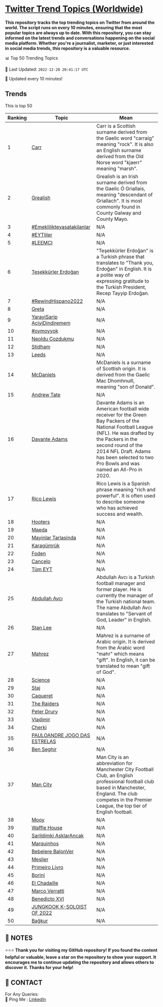 [Twitter Trend Topics (Worldwide)](https://github.com/ErcinDedeoglu/Twitter-Trend-Topics)
==========

**This repository tracks the top trending topics on Twitter from around the world. 
The script runs on every 10 minutes, ensuring that the most popular topics are always up to date. 
With this repository, you can stay informed on the latest trends and conversations happening on the social media platform. 
Whether you're a journalist, marketer, or just interested in social media trends, this repository is a valuable resource.**


📊 Top 50 Trending Topics

📆 Last Updated: `2022-12-28 20:41:17 UTC`

🔧 Updated every 10 minutes!


## Trends

This is top 50

| Ranking | Topic | Mean |
| ------- | ------------ | ------------ |
| 1 | [Carr](http://twitter.com/search?q=Carr) | Carr is a Scottish surname derived from the Gaelic word "carraig" meaning "rock". It is also an English surname derived from the Old Norse word "kjaerr" meaning "marsh". |
| 2 | [Grealish](http://twitter.com/search?q=Grealish) | Grealish is an Irish surname derived from the Gaelic Ó Griallais, meaning "descendant of Griallach". It is most commonly found in County Galway and County Mayo. |
| 3 | [#Emeklilikteyasatakilanlar](http://twitter.com/search?q=%23Emeklilikteyasatakilanlar) | N/A |
| 4 | [#EYTliler](http://twitter.com/search?q=%23EYTliler) | N/A |
| 5 | [#LEEMCI](http://twitter.com/search?q=%23LEEMCI) | N/A |
| 6 | [Teşekkürler Erdoğan](http://twitter.com/search?q=Te%c5%9fekk%c3%bcrler+Erdo%c4%9fan) | "Teşekkürler Erdoğan" is a Turkish phrase that translates to "Thank you, Erdoğan" in English. It is a polite way of expressing gratitude to the Turkish President, Recep Tayyip Erdoğan. |
| 7 | [#RewindHispano2022](http://twitter.com/search?q=%23RewindHispano2022) | N/A |
| 8 | [Greta](http://twitter.com/search?q=Greta) | N/A |
| 9 | [YarayiSarip AciyiDindiremem](http://twitter.com/search?q=YarayiSarip+AciyiDindiremem) | N/A |
| 10 | [#oymoyyok](http://twitter.com/search?q=%23oymoyyok) | N/A |
| 11 | [Neoldu Cozdukmu](http://twitter.com/search?q=Neoldu+Cozdukmu) | N/A |
| 12 | [Stidham](http://twitter.com/search?q=Stidham) | N/A |
| 13 | [Leeds](http://twitter.com/search?q=Leeds) | N/A |
| 14 | [McDaniels](http://twitter.com/search?q=McDaniels) | McDaniels is a surname of Scottish origin. It is derived from the Gaelic Mac Dhomhnuill, meaning "son of Donald". |
| 15 | [Andrew Tate](http://twitter.com/search?q=Andrew+Tate) | N/A |
| 16 | [Davante Adams](http://twitter.com/search?q=Davante+Adams) | Davante Adams is an American football wide receiver for the Green Bay Packers of the National Football League (NFL). He was drafted by the Packers in the second round of the 2014 NFL Draft. Adams has been selected to two Pro Bowls and was named an All-Pro in 2020. |
| 17 | [Rico Lewis](http://twitter.com/search?q=Rico+Lewis) | Rico Lewis is a Spanish phrase meaning "rich and powerful". It is often used to describe someone who has achieved success and wealth. |
| 18 | [Hooters](http://twitter.com/search?q=Hooters) | N/A |
| 19 | [Maeda](http://twitter.com/search?q=Maeda) | N/A |
| 20 | [Mayinlar Tarlasinda](http://twitter.com/search?q=Mayinlar+Tarlasinda) | N/A |
| 21 | [Karagümrük](http://twitter.com/search?q=Karag%c3%bcmr%c3%bck) | N/A |
| 22 | [Foden](http://twitter.com/search?q=Foden) | N/A |
| 23 | [Cancelo](http://twitter.com/search?q=Cancelo) | N/A |
| 24 | [Tüm EYT](http://twitter.com/search?q=T%c3%bcm+EYT) | N/A |
| 25 | [Abdullah Avcı](http://twitter.com/search?q=Abdullah+Avc%c4%b1) | Abdullah Avcı is a Turkish football manager and former player. He is currently the manager of the Turkish national team. The name Abdullah Avcı translates to "Servant of God, Leader" in English. |
| 26 | [Stan Lee](http://twitter.com/search?q=Stan+Lee) | N/A |
| 27 | [Mahrez](http://twitter.com/search?q=Mahrez) | Mahrez is a surname of Arabic origin. It is derived from the Arabic word "mahr" which means "gift". In English, it can be translated to mean "gift of God". |
| 28 | [Science](http://twitter.com/search?q=Science) | N/A |
| 29 | [Staj](http://twitter.com/search?q=Staj) | N/A |
| 30 | [Caqueret](http://twitter.com/search?q=Caqueret) | N/A |
| 31 | [The Raiders](http://twitter.com/search?q=The+Raiders) | N/A |
| 32 | [Peter Drury](http://twitter.com/search?q=Peter+Drury) | N/A |
| 33 | [Vladimir](http://twitter.com/search?q=Vladimir) | N/A |
| 34 | [Cherki](http://twitter.com/search?q=Cherki) | N/A |
| 35 | [PAULOANDRE JOGO DAS ESTRELAS](http://twitter.com/search?q=PAULOANDRE+JOGO+DAS+ESTRELAS) | N/A |
| 36 | [Ben Seghir](http://twitter.com/search?q=Ben+Seghir) | N/A |
| 37 | [Man City](http://twitter.com/search?q=Man+City) | Man City is an abbreviation for Manchester City Football Club, an English professional football club based in Manchester, England. The club competes in the Premier League, the top tier of English football. |
| 38 | [Mooy](http://twitter.com/search?q=Mooy) | N/A |
| 39 | [Waffle House](http://twitter.com/search?q=Waffle+House) | N/A |
| 40 | [Sarildimki AsklarAncak](http://twitter.com/search?q=Sarildimki+AsklarAncak) | N/A |
| 41 | [Marquinhos](http://twitter.com/search?q=Marquinhos) | N/A |
| 42 | [Bebelere BalonVer](http://twitter.com/search?q=Bebelere+BalonVer) | N/A |
| 43 | [Meslier](http://twitter.com/search?q=Meslier) | N/A |
| 44 | [Primeiro Livro](http://twitter.com/search?q=Primeiro+Livro) | N/A |
| 45 | [Borini](http://twitter.com/search?q=Borini) | N/A |
| 46 | [El Chadaille](http://twitter.com/search?q=El+Chadaille) | N/A |
| 47 | [Marco Verratti](http://twitter.com/search?q=Marco+Verratti) | N/A |
| 48 | [Benedicto XVI](http://twitter.com/search?q=Benedicto+XVI) | N/A |
| 49 | [JUNGKOOK K-SOLOIST OF 2022](http://twitter.com/search?q=JUNGKOOK+K-SOLOIST+OF+2022) | N/A |
| 50 | [Bağkur](http://twitter.com/search?q=Ba%c4%9fkur) | N/A |




## 📝 NOTES

⭐⭐⭐ **Thank you for visiting my GitHub repository! If you found the content helpful or valuable, leave a star on the repository to show your support. It encourages me to continue updating the repository and allows others to discover it. Thanks for your help!**

## 📨 CONTACT

 For Any Queries:  
            🏓 Ping Me : [LinkedIn](https://www.linkedin.com/in/ercindedeoglu/)